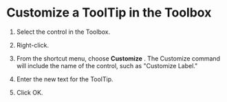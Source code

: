 
# Customize a ToolTip in the Toolbox




1. Select the control in the Toolbox.
    
2. Right-click.
    
3. From the shortcut menu, choose  **Customize** . The Customize command will include the name of the control, such as "Customize Label."
    
4. Enter the new text for the ToolTip.
    
5. Click OK.
    



